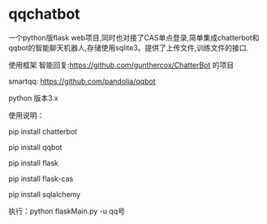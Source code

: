 # qqchatbot
一个python版flask web项目,同时也对接了CAS单点登录,简单集成chatterbot和qqbot的智能聊天机器人,存储使用sqlite3。提供了上传文件,训练文件的接口.

使用框架 智能回复:https://github.com/gunthercox/ChatterBot 的项目


smartqq: https://github.com/pandolia/qqbot

python 版本3.x


使用说明：

pip install chatterbot


pip install qqbot


pip install flask


pip install flask-cas


pip install sqlalchemy


执行：python flaskMain.py -u qq号
